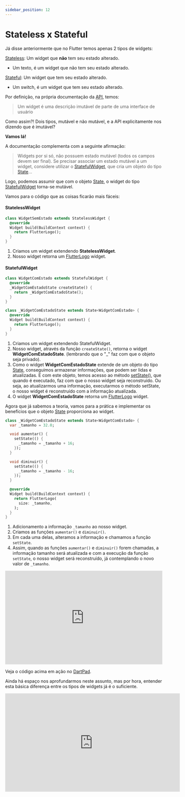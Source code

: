 ```yaml
---
sidebar_position: 12
---
```


# Stateless x Stateful

Já disse anteriormente que no Flutter temos apenas 2 tipos de widgets:

[Stateless](https://api.flutter.dev/flutter/widgets/StatelessWidget-class.html): Um widget que **não** tem seu estado alterado.

* Um texto, é um widget que não tem seu estado alterado.

[Stateful](https://api.flutter.dev/flutter/widgets/StatefulWidget-class.html): Um widget que tem seu estado alterado.

* Um switch, é um widget que tem seu estado alterado. 

Por definição, na própria documentação da [API](https://api.flutter.dev/flutter/widgets/Widget-class.html), temos:

> Um widget é uma descrição imutável de parte de uma interface de usuário

Como assim?! Dois tipos, mutável e não mutável, e a API explicitamente nos dizendo que é imutável?

**Vamos lá!**  

A documentação complementa com a seguinte afirmação:

> Widgets por si só, não possuem estado mutável \(todos os campos devem ser final\). Se precisar associar um estado mutável a um widget, considere utilizar o [StatefulWidget](https://api.flutter.dev/flutter/widgets/StatefulWidget-class.html), que cria um objeto do tipo [State](https://api.flutter.dev/flutter/widgets/State-class.html)...

Logo, podemos assumir que com o objeto [State](https://api.flutter.dev/flutter/widgets/State-class.html), o widget do tipo [StatefulWidget](https://api.flutter.dev/flutter/widgets/StatefulWidget-class.html) torna-se mutável. 

Vamos para o código que as coisas ficarão mais fáceis:

#### StatelessWidget

```dart
class WidgetSemEstado extends StatelessWidget {
  @override
  Widget build(BuildContext context) {
    return FlutterLogo();
  }
}
```

1. Criamos um widget extendendo **StatelessWidget**.
2. Nosso widget retorna um [FlutterLogo](https://api.flutter.dev/flutter/material/FlutterLogo-class.html) widget.

#### StatefulWidget

```dart
class WidgetComEstado extends StatefulWidget {
  @override
  _WidgetComEstadoState createState() {
    return _WidgetComEstadoState();
  }
}

class _WidgetComEstadoState extends State<WidgetComEstado> {
  @override
  Widget build(BuildContext context) {
    return FlutterLogo();
  }
}
```

1. Criamos um widget extendendo StatefulWidget.
2. Nosso widget, através da função `createState()`, retorna o widget **WidgetComEstadoState**_._ \(lembrando que o "\_" faz com que o objeto seja privado\).
3. Como o widget **WidgetComEstadoState** extende de um objeto do tipo [State](https://api.flutter.dev/flutter/widgets/State-class.html), conseguimos armazenar informações, que podem ser lidas e atualizadas. E com este objeto, temos acesso ao método [setState\(\)](https://api.flutter.dev/flutter/widgets/State/setState.html), que quando é executado, faz com que o nosso widget seja reconstruído. Ou seja, ao atualizarmos uma informação, executarmos o método setState, o nosso widget é reconstruído com a informação atualizada.  
4. O widget **WidgetComEstadoState** retorna um [FlutterLogo](https://api.flutter.dev/flutter/material/FlutterLogo-class.html) widget.

Agora que já sabemos a teoria, vamos para a prática e implementar os benefícios que o objeto [State](https://api.flutter.dev/flutter/widgets/State-class.html) proporciona ao widget.

```dart
class _WidgetComEstadoState extends State<WidgetComEstado> {
  var _tamanho = 32.0;

  void aumentar() {
    setState(() {
      _tamanho = _tamanho + 16;
    });
  }

  void diminuir() {
    setState(() {
      _tamanho = _tamanho - 16;
    });
  }

  @override
  Widget build(BuildContext context) {
    return FlutterLogo(
      size: _tamanho,
    );
  }
}
```

1. Adicionamento a informação `_tamanho` ao nosso widget.
2. Criamos as funções `aumentar()` e `diminuir()`.
3. Em cada uma delas, alteramos a informação e chamamos a função `setState`. 
4. Assim, quando as funções `aumentar()` e `diminuir()` forem chamadas, a informação tamanho será atualizada e com a execução da função `setState`, o nosso widget será reconstruído, já contemplando o novo valor de `_tamanho`. 

<iframe height="300" width="100%" scrolling="no" title="WidgetComEstado" src="https://codepen.io/rubensdemelo/embed/MWazGOq?default-tab=html%2Cresult" frameborder="no" loading="lazy" allowtransparency="true" allowfullscreen="true">
  See the Pen <a href="https://codepen.io/rubensdemelo/pen/MWazGOq">
  WidgetComEstado</a> by rubensdemelo (<a href="https://codepen.io/rubensdemelo">@rubensdemelo</a>)
  on <a href="https://codepen.io">CodePen</a>.
</iframe>

Veja o código acima em ação no [DartPad](https://dartpad.dev/7cdef4bf893153604b7fb18a6c9a6142).

Ainda há espaço nos aprofundarmos neste assunto, mas por hora, entender esta básica diferença entre os tipos de widgets já é o suficiente. 

<div class="video-container">
<iframe width="560" height="315" src="https://www.youtube.com/embed/50b-Ji2V6n0" title="YouTube video player" frameborder="0" allow="accelerometer; autoplay; clipboard-write; encrypted-media; gyroscope; picture-in-picture" allowfullscreen></iframe>
</div>